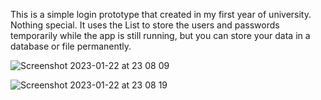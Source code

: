 This is a simple login prototype that created in my first year of university. Nothing special.
It uses the List to store the users and passwords temporarily while the app is still running, but you can store your data in a database or file permanently.

![Screenshot 2023-01-22 at 23 08 09](https://user-images.githubusercontent.com/57866950/213945622-895f1dbe-d4a9-40b1-864f-dcb52c432a8d.png)


![Screenshot 2023-01-22 at 23 08 19](https://user-images.githubusercontent.com/57866950/213945630-5076b788-a474-40a3-b7e9-f837ffd063b7.png)
